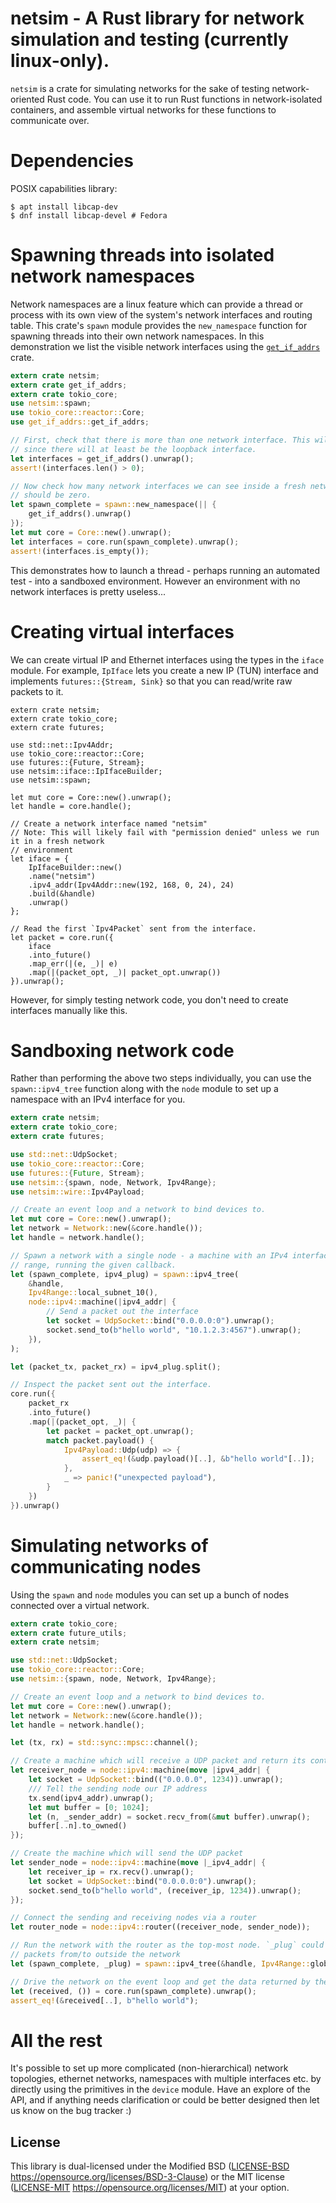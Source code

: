 # netsim - A Rust library for network simulation and testing (currently linux-only).

`netsim` is a crate for simulating networks for the sake of testing network-oriented Rust
code. You can use it to run Rust functions in network-isolated containers, and assemble
virtual networks for these functions to communicate over.

# Dependencies

POSIX capabilities library:
```
$ apt install libcap-dev
$ dnf install libcap-devel # Fedora
```

# Spawning threads into isolated network namespaces

Network namespaces are a linux feature which can provide a thread or process with its own view
of the system's network interfaces and routing table. This crate's `spawn` module provides the
`new_namespace` function for spawning threads into their own network namespaces.  In this
demonstration we list the visible network interfaces using the
[`get_if_addrs`](https://crates.io/crates/get_if_addrs) crate.

```rust
extern crate netsim;
extern crate get_if_addrs;
extern crate tokio_core;
use netsim::spawn;
use tokio_core::reactor::Core;
use get_if_addrs::get_if_addrs;

// First, check that there is more than one network interface. This will generally be true
// since there will at least be the loopback interface.
let interfaces = get_if_addrs().unwrap();
assert!(interfaces.len() > 0);

// Now check how many network interfaces we can see inside a fresh network namespace. There
// should be zero.
let spawn_complete = spawn::new_namespace(|| {
    get_if_addrs().unwrap()
});
let mut core = Core::new().unwrap();
let interfaces = core.run(spawn_complete).unwrap();
assert!(interfaces.is_empty());
```

This demonstrates how to launch a thread - perhaps running an automated test - into a sandboxed
environment. However an environment with no network interfaces is pretty useless...

# Creating virtual interfaces

We can create virtual IP and Ethernet interfaces using the types in the `iface` module. For
example, `IpIface` lets you create a new IP (TUN) interface and implements `futures::{Stream,
Sink}` so that you can read/write raw packets to it.

```rust,should_panic
extern crate netsim;
extern crate tokio_core;
extern crate futures;

use std::net::Ipv4Addr;
use tokio_core::reactor::Core;
use futures::{Future, Stream};
use netsim::iface::IpIfaceBuilder;
use netsim::spawn;

let mut core = Core::new().unwrap();
let handle = core.handle();

// Create a network interface named "netsim"
// Note: This will likely fail with "permission denied" unless we run it in a fresh network
// environment
let iface = {
    IpIfaceBuilder::new()
    .name("netsim")
    .ipv4_addr(Ipv4Addr::new(192, 168, 0, 24), 24)
    .build(&handle)
    .unwrap()
};

// Read the first `Ipv4Packet` sent from the interface.
let packet = core.run({
    iface
    .into_future()
    .map_err(|(e, _)| e)
    .map(|(packet_opt, _)| packet_opt.unwrap())
}).unwrap();
```

However, for simply testing network code, you don't need to create interfaces manually like
this.

# Sandboxing network code

Rather than performing the above two steps individually, you can use the `spawn::ipv4_tree`
function along with the `node` module to set up a namespace with an IPv4 interface for you.

```rust
extern crate netsim;
extern crate tokio_core;
extern crate futures;

use std::net::UdpSocket;
use tokio_core::reactor::Core;
use futures::{Future, Stream};
use netsim::{spawn, node, Network, Ipv4Range};
use netsim::wire::Ipv4Payload;

// Create an event loop and a network to bind devices to.
let mut core = Core::new().unwrap();
let network = Network::new(&core.handle());
let handle = network.handle();

// Spawn a network with a single node - a machine with an IPv4 interface in the 10.0.0.0/8
// range, running the given callback.
let (spawn_complete, ipv4_plug) = spawn::ipv4_tree(
    &handle,
    Ipv4Range::local_subnet_10(),
    node::ipv4::machine(|ipv4_addr| {
        // Send a packet out the interface
        let socket = UdpSocket::bind("0.0.0.0:0").unwrap();
        socket.send_to(b"hello world", "10.1.2.3:4567").unwrap();
    }),
);

let (packet_tx, packet_rx) = ipv4_plug.split();

// Inspect the packet sent out the interface.
core.run({
    packet_rx
    .into_future()
    .map(|(packet_opt, _)| {
        let packet = packet_opt.unwrap();
        match packet.payload() {
            Ipv4Payload::Udp(udp) => {
                assert_eq!(&udp.payload()[..], &b"hello world"[..]);
            },
            _ => panic!("unexpected payload"),
        }
    })
}).unwrap()
```

# Simulating networks of communicating nodes

Using the `spawn` and `node` modules you can set up a bunch of nodes connected over a virtual
network.

```rust
extern crate tokio_core;
extern crate future_utils;
extern crate netsim;

use std::net::UdpSocket;
use tokio_core::reactor::Core;
use netsim::{spawn, node, Network, Ipv4Range};

// Create an event loop and a network to bind devices to.
let mut core = Core::new().unwrap();
let network = Network::new(&core.handle());
let handle = network.handle();

let (tx, rx) = std::sync::mpsc::channel();

// Create a machine which will receive a UDP packet and return its contents
let receiver_node = node::ipv4::machine(move |ipv4_addr| {
    let socket = UdpSocket::bind(("0.0.0.0", 1234)).unwrap();
    /// Tell the sending node our IP address
    tx.send(ipv4_addr).unwrap();
    let mut buffer = [0; 1024];
    let (n, _sender_addr) = socket.recv_from(&mut buffer).unwrap();
    buffer[..n].to_owned()
});

// Create the machine which will send the UDP packet
let sender_node = node::ipv4::machine(move |_ipv4_addr| {
    let receiver_ip = rx.recv().unwrap();
    let socket = UdpSocket::bind("0.0.0.0:0").unwrap();
    socket.send_to(b"hello world", (receiver_ip, 1234)).unwrap();
});

// Connect the sending and receiving nodes via a router
let router_node = node::ipv4::router((receiver_node, sender_node));

// Run the network with the router as the top-most node. `_plug` could be used send/receive
// packets from/to outside the network
let (spawn_complete, _plug) = spawn::ipv4_tree(&handle, Ipv4Range::global(), router_node);

// Drive the network on the event loop and get the data returned by the receiving node.
let (received, ()) = core.run(spawn_complete).unwrap();
assert_eq!(&received[..], b"hello world");
```

# All the rest

It's possible to set up more complicated (non-hierarchical) network topologies, ethernet
networks, namespaces with multiple interfaces etc. by directly using the primitives in the
`device` module. Have an explore of the API, and if anything needs clarification or could be
better designed then let us know on the bug tracker :)

## License

This library is dual-licensed under the Modified BSD ([LICENSE-BSD](LICENSE-BSD) https://opensource.org/licenses/BSD-3-Clause) or the MIT license ([LICENSE-MIT](LICENSE-MIT) https://opensource.org/licenses/MIT) at your option.
